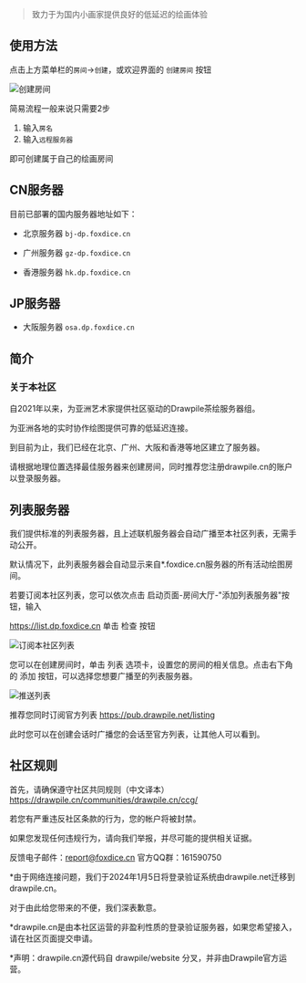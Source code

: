 > 致力于为国内小画家提供良好的低延迟的绘画体验

## 使用方法

点击上方菜单栏的`房间`->`创建`，或欢迎界面的 `创建房间` 按钮

![创建房间](_static/drawpile-1.png)

简易流程一般来说只需要2步

1. 输入`房名`
2. 输入`远程服务器`

即可创建属于自己的绘画房间

## CN服务器

目前已部署的国内服务器地址如下：

- 北京服务器 `bj-dp.foxdice.cn`

- 广州服务器 `gz-dp.foxdice.cn`

- 香港服务器 `hk.dp.foxdice.cn`


## JP服务器

- 大阪服务器 `osa.dp.foxdice.cn`

## 简介

### 关于本社区

自2021年以来，为亚洲艺术家提供社区驱动的Drawpile茶绘服务器组。

为亚洲各地的实时协作绘图提供可靠的低延迟连接。

到目前为止，我们已经在北京、广州、大阪和香港等地区建立了服务器。

请根据地理位置选择最佳服务器来创建房间，同时推荐您注册drawpile.cn的账户以登录服务器。

## 列表服务器

我们提供标准的列表服务器，且上述联机服务器会自动广播至本社区列表，无需手动公开。

默认情况下，此列表服务器会自动显示来自*.foxdice.cn服务器的所有活动绘图房间。

若要订阅本社区列表，您可以依次点击 启动页面-房间大厅-"添加列表服务器"按钮，输入

https://list.dp.foxdice.cn 单击 检查 按钮

![订阅本社区列表](_static/drawpile-2.png)

您可以在创建房间时，单击 列表 选项卡，设置您的房间的相关信息。点击右下角的 添加 按钮，可以选择您想要广播至的列表服务器。

![推送列表](_static/drawpile-3.png)

推荐您同时订阅官方列表 https://pub.drawpile.net/listing 

此时您可以在创建会话时广播您的会话至官方列表，让其他人可以看到。

## 社区规则

首先，请确保遵守社区共同规则（中文译本）https://drawpile.cn/communities/drawpile.cn/ccg/

若您有严重违反社区条款的行为，您的帐户将被封禁。

如果您发现任何违规行为，请向我们举报，并尽可能的提供相关证据。

反馈电子邮件：report@foxdice.cn  官方QQ群：161590750


*由于网络连接问题，我们于2024年1月5日将登录验证系统由drawpile.net迁移到drawpile.cn。

对于由此给您带来的不便，我们深表歉意。

*drawpile.cn是由本社区运营的非盈利性质的登录验证服务器，如果您希望接入，请在社区页面提交申请。

*声明：drawpile.cn源代码自 drawpile/website 分叉，并非由Drawpile官方运营。


